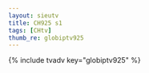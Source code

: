 ```yaml
--- 
layout: sieutv
title: CH925 s1
tags: [CHtv]
thumb_re: globiptv925
---
```

{% include tvadv key="globiptv925" %} 
